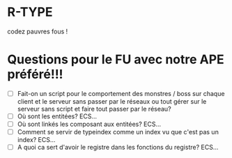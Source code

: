 # R-TYPE

codez pauvres fous !

# Questions pour le FU avec notre APE préféré!!!

- [ ] Fait-on un script pour le comportement des monstres / boss sur chaque client et le serveur sans passer par le réseaux ou tout gérer sur le serveur sans script et faire tout passer par le réseau?
- [ ] Où sont les entitées? ECS...
- [ ] Où sont linkés les composant aux entitées? ECS...
- [ ] Comment se servir de typeindex comme un index vu que c'est pas un index? ECS...
- [ ] A quoi ca sert d'avoir le registre dans les fonctions du registre? ECS...
